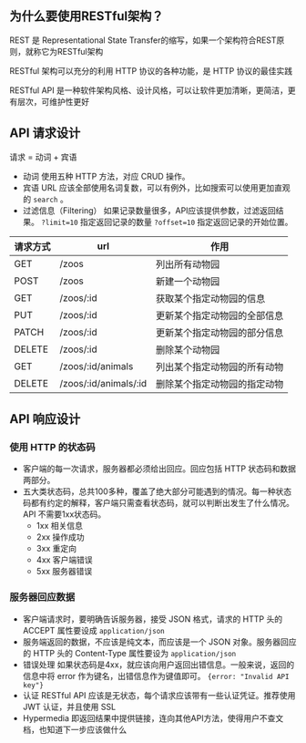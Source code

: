 ## 为什么要使用RESTful架构？

REST 是 Representational State Transfer的缩写，如果一个架构符合REST原则，就称它为RESTful架构

RESTful 架构可以充分的利用 HTTP 协议的各种功能，是 HTTP 协议的最佳实践

RESTful API 是一种软件架构风格、设计风格，可以让软件更加清晰，更简洁，更有层次，可维护性更好

## API 请求设计

请求 = 动词 + 宾语

- 动词 使用五种 HTTP 方法，对应 CRUD 操作。
- 宾语 URL 应该全部使用名词复数，可以有例外，比如搜索可以使用更加直观的 `search` 。
- 过滤信息（Filtering） 如果记录数量很多，API应该提供参数，过滤返回结果。 `?limit=10` 指定返回记录的数量 `?offset=10` 指定返回记录的开始位置。

| 请求方式 | url                   | 作用                         |
| -------- | --------------------- | ---------------------------- |
| GET      | /zoos                 | 列出所有动物园               |
| POST     | /zoos                 | 新建一个动物园               |
| GET      | /zoos/:id             | 获取某个指定动物园的信息     |
| PUT      | /zoos/:id             | 更新某个指定动物园的全部信息 |
| PATCH    | /zoos/:id             | 更新某个指定动物园的部分信息 |
| DELETE   | /zoos/:id             | 删除某个动物园               |
| GET      | /zoos/:id/animals     | 列出某个指定动物园的所有动物 |
| DELETE   | /zoos/:id/animals/:id | 删除某个指定动物园的指定动物 |

## API 响应设计

### 使用 HTTP 的状态码

- 客户端的每一次请求，服务器都必须给出回应。回应包括 HTTP 状态码和数据两部分。
- 五大类状态码，总共100多种，覆盖了绝大部分可能遇到的情况。每一种状态码都有约定的解释，客户端只需查看状态码，就可以判断出发生了什么情况。API 不需要1xx状态码。
    - 1xx 相关信息
    - 2xx 操作成功
    - 3xx 重定向
    - 4xx 客户端错误
    - 5xx 服务器错误

### 服务器回应数据

- 客户端请求时，要明确告诉服务器，接受 JSON 格式，请求的 HTTP 头的 ACCEPT 属性要设成 `application/json`
- 服务端返回的数据，不应该是纯文本，而应该是一个 JSON 对象。服务器回应的 HTTP 头的 Content-Type 属性要设为 `application/json`
- 错误处理 如果状态码是4xx，就应该向用户返回出错信息。一般来说，返回的信息中将 error 作为键名，出错信息作为键值即可。 `{error: "Invalid API key"}`
- 认证 RESTful API 应该是无状态，每个请求应该带有一些认证凭证。推荐使用 JWT 认证，并且使用 SSL
- Hypermedia 即返回结果中提供链接，连向其他API方法，使得用户不查文档，也知道下一步应该做什么